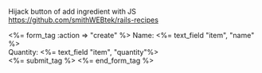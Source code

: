 Hijack button of add ingredient with JS
https://github.com/smithWEBtek/rails-recipes

<%= form_tag :action => "create" %>
   Name: <%= text_field "item", "name" %>
<br/>
   Quantity: <%= text_field "item", "quantity"%>
<br/>
   <%= submit_tag %>
  <%= end_form_tag %>
